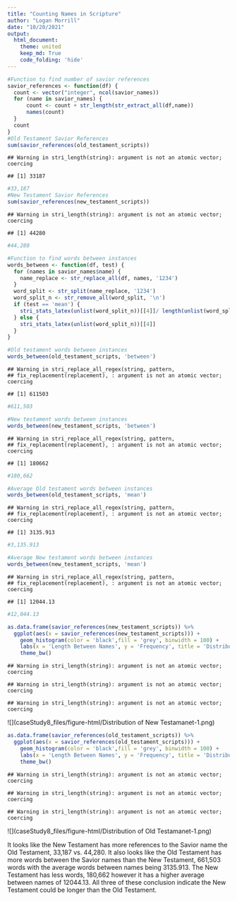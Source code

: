```yaml
---
title: "Counting Names in Scripture"
author: "Logan Morrill"
date: "10/20/2021"
output: 
  html_document:
    theme: united
    keep_md: True
    code_folding: 'hide'
---
```









```r
#Function to find number of savior references
savior_references <- function(df) {
  count <- vector("integer", ncol(savior_names))
  for (name in savior_names) {
      count <- count + str_length(str_extract_all(df,name))
      names(count)
  }
  count
}
#Old Testament Savior References
sum(savior_references(old_testament_scripts))
```

```
## Warning in stri_length(string): argument is not an atomic vector; coercing
```

```
## [1] 33187
```

```r
#33,187
#New Testament Savior References
sum(savior_references(new_testament_scripts))
```

```
## Warning in stri_length(string): argument is not an atomic vector; coercing
```

```
## [1] 44280
```

```r
#44,280
```


```r
#Function to find words between instances
words_between <- function(df, test) {
  for (names in savior_names$name) {
    name_replace <- str_replace_all(df, names, '1234')
  }
  word_split <- str_split(name_replace, '1234')
  word_split_n <- str_remove_all(word_split, '\n')
  if (test == 'mean') {
    stri_stats_latex(unlist(word_split_n))[[4]]/ length(unlist(word_split))
  } else {
    stri_stats_latex(unlist(word_split_n))[[4]]
  }
}
```


```r
#Old testament words between instances
words_between(old_testament_scripts, 'between')
```

```
## Warning in stri_replace_all_regex(string, pattern,
## fix_replacement(replacement), : argument is not an atomic vector; coercing
```

```
## [1] 611503
```

```r
#611,503

#New testament words between instances
words_between(new_testament_scripts, 'between')
```

```
## Warning in stri_replace_all_regex(string, pattern,
## fix_replacement(replacement), : argument is not an atomic vector; coercing
```

```
## [1] 180662
```

```r
#180,662

#Average Old testament words between instances
words_between(old_testament_scripts, 'mean')
```

```
## Warning in stri_replace_all_regex(string, pattern,
## fix_replacement(replacement), : argument is not an atomic vector; coercing
```

```
## [1] 3135.913
```

```r
#3,135.913

#Average New testament words between instances
words_between(new_testament_scripts, 'mean')
```

```
## Warning in stri_replace_all_regex(string, pattern,
## fix_replacement(replacement), : argument is not an atomic vector; coercing
```

```
## [1] 12044.13
```

```r
#12,044.13
```


```r
as.data.frame(savior_references(new_testament_scripts)) %>%
  ggplot(aes(x = savior_references(new_testament_scripts))) +
    geom_histogram(color = 'black',fill = 'grey', binwidth = 100) +
    labs(x = 'Length Between Names', y = 'Frequency', title = 'Distribution of New Testment Word Length Between Names') +
    theme_bw()
```

```
## Warning in stri_length(string): argument is not an atomic vector; coercing

## Warning in stri_length(string): argument is not an atomic vector; coercing

## Warning in stri_length(string): argument is not an atomic vector; coercing
```

![](caseStudy8_files/figure-html/Distribution of New Testamanet-1.png)<!-- -->


```r
as.data.frame(savior_references(old_testament_scripts)) %>%
  ggplot(aes(x = savior_references(old_testament_scripts))) +
    geom_histogram(color = 'black',fill = 'grey', binwidth = 100) +
    labs(x = 'Length Between Names', y = 'Frequency', title = 'Distribution of Old Testment Word Length Between Names') +
    theme_bw()
```

```
## Warning in stri_length(string): argument is not an atomic vector; coercing

## Warning in stri_length(string): argument is not an atomic vector; coercing

## Warning in stri_length(string): argument is not an atomic vector; coercing
```

![](caseStudy8_files/figure-html/Distribution of Old Testamanet-1.png)<!-- -->
  
  It looks like the New Testament has more references to the Savior name the Old Testament, 33,187 vs. 44,280. It also looks like the Old Testament has more words between the Savior names than the New Testament, 661,503 words with the average words between names being 3135.913. The New Testament has less words, 180,662 however it has a higher average between names of 12044.13.
  All three of these conclusion indicate the New Testament could be longer than the Old Testament. 


